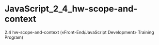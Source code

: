 # JavaScript_2_4_hw-scope-and-context
 2.4 hw-scope-and-context («Front-End/JavaScript Development» Training Program)

